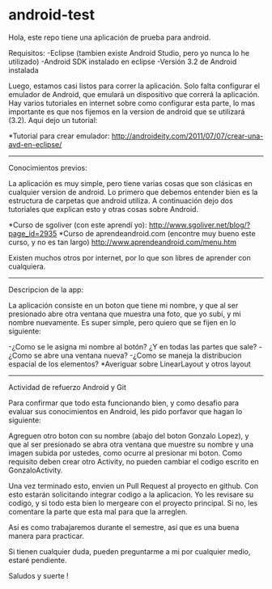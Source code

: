 android-test
============

Hola, este repo tiene una aplicación de prueba para android.

Requisitos:
-Eclipse (tambien existe Android Studio, pero yo nunca lo he utilizado)
-Android SDK instalado en eclipse
-Versión 3.2 de Android instalada

Luego, estamos casi listos para correr la aplicación. Solo falta configurar el emulador de Android, que emulará un dispositivo
que correrá la aplicación. Hay varios tutoriales en internet sobre como configurar esta parte, lo mas importante es que nos fijemos
en la version de android que se utilizará (3.2). Aqui dejo un tutorial:

*Tutorial para crear emulador: http://androideity.com/2011/07/07/crear-una-avd-en-eclipse/

---------------------------
Conocimientos previos:

La aplicación es muy simple, pero tiene varias cosas que son clásicas en cualquier version de android.
Lo primero que debemos entender bien es la estructura de carpetas que android utiliza. 
A continuación dejo dos tutoriales que explican esto y otras cosas sobre Android.

*Curso de sgoliver (con este aprendí yo):
  http://www.sgoliver.net/blog/?page_id=2935
*Curso de aprendeandroid.com (encontre muy bueno este curso, y no es tan largo)
  http://www.aprendeandroid.com/menu.htm

Existen muchos otros por internet, por lo que son libres de aprender con cualquiera.

--------------------
Descripcion de la app:

La aplicación consiste en un boton que tiene mi nombre, y que al ser presionado abre otra ventana que muestra una foto, que yo subí,
y mi nombre nuevamente. Es super simple, pero quiero que se fijen en lo siguiente:

-¿Como se le asigna mi nombre al botón? ¿Y en todas las partes que sale?
-¿Como se abre una ventana nueva?
-¿Como se maneja la distribucion espacial de los elementos?
  *Averiguar sobre LinearLayout y otros layout

--------------------------
Actividad de refuerzo Android y Git

Para confirmar que todo esta funcionando bien, y como desafio para evaluar sus conocimientos en Android, les pido porfavor que hagan
lo siguiente:

Agreguen otro boton con su nombre (abajo del boton Gonzalo Lopez), y que al ser presionado se abra otra ventana que muestre su nombre
y una imagen subida por ustedes, como ocurre al presionar mi boton. Como requisito deben crear otro Activity, no pueden cambiar el
codigo escrito en GonzaloActivity.

Una vez terminado esto, envien un Pull Request al proyecto en github. Con esto estarán solicitando integrar codigo a la aplicacion.
Yo les revisare su codigo, y si todo esta bien lo mergeare con el proyecto principal. Si no, les comentare la parte que esta mal 
para que la arreglen.

Así es como trabajaremos durante el semestre, así que es una buena manera para practicar.

Si tienen cualquier duda, pueden preguntarme a mi por cualquier medio, estaré pendiente.


Saludos y suerte !
